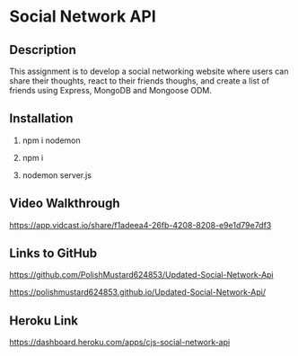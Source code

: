 # Social Network API

## Description

This assignment is to develop a social networking website where users can share their thoughts, react to their friends thoughs, and create a list of friends using Express, MongoDB and Mongoose ODM.


## Installation

1. npm i nodemon

2. npm i

3. nodemon server.js



## Video Walkthrough

https://app.vidcast.io/share/f1adeea4-26fb-4208-8208-e9e1d79e7df3

## Links to GitHub
<!-- repository -->
https://github.com/PolishMustard624853/Updated-Social-Network-Api

<!-- Deployed Link -->
https://polishmustard624853.github.io/Updated-Social-Network-Api/


## Heroku Link

https://dashboard.heroku.com/apps/cjs-social-network-api